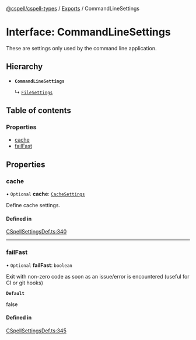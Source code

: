 [@cspell/cspell-types](../README.md) / [Exports](../modules.md) / CommandLineSettings

# Interface: CommandLineSettings

These are settings only used by the command line application.

## Hierarchy

- **`CommandLineSettings`**

  ↳ [`FileSettings`](FileSettings.md)

## Table of contents

### Properties

- [cache](CommandLineSettings.md#cache)
- [failFast](CommandLineSettings.md#failfast)

## Properties

### cache

• `Optional` **cache**: [`CacheSettings`](CacheSettings.md)

Define cache settings.

#### Defined in

[CSpellSettingsDef.ts:340](https://github.com/streetsidesoftware/cspell/blob/5bd8203/packages/cspell-types/src/CSpellSettingsDef.ts#L340)

___

### failFast

• `Optional` **failFast**: `boolean`

Exit with non-zero code as soon as an issue/error is encountered (useful for CI or git hooks)

**`Default`**

false

#### Defined in

[CSpellSettingsDef.ts:345](https://github.com/streetsidesoftware/cspell/blob/5bd8203/packages/cspell-types/src/CSpellSettingsDef.ts#L345)
